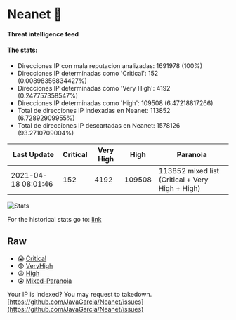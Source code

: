 # Neanet :hocho:
#### Threat intelligence feed
#### The stats:

- Direcciones IP con mala reputacion analizadas: 1691978 (100%)
- Direcciones IP determinadas como 'Critical':  152 (0.00898356834427%)
- Direcciones IP determinadas como 'Very High':  4192 (0.247757358547%)
- Direcciones IP determinadas como 'High':  109508 (6.47218817266)
- Total de direcciones IP indexadas en Neanet:  113852 (6.72892909955%)
- Total de direcciones IP descartadas en Neanet:  1578126 (93.2710709004%)

| Last Update | Critical | Very High | High | Paranoia |
| --- | --- | --- | --- | --- |
| 2021-04-18 08:01:46 | 152 | 4192 | 109508 | 113852 mixed list (Critical + Very High + High)|

![Stats](https://docs.google.com/spreadsheets/d/e/2PACX-1vSnaNMIXVabIpDJjufMlzH7poXnshF3mgd8Is1g9ytUEzVsP5my4Trn8f-xkoLLQ38xpL3HtmUexLo6/pubchart?oid=501124687&format=image)

For the historical stats go to: [link](/stats.csv)
## Raw
- :scream: [Critical](https://raw.githubusercontent.com/JavaGarcia/Neanet/master/blacklists/neanet_critical.txt)
- :fearful: [VeryHigh](https://raw.githubusercontent.com/JavaGarcia/Neanet/master/blacklists/neanet_veryHigh.txtt)
- :frowning: [High](https://raw.githubusercontent.com/JavaGarcia/Neanet/master/blacklists/neanet_high.txt)
- :dizzy_face: [Mixed-Paranoia](https://raw.githubusercontent.com/JavaGarcia/Neanet/master/blacklists/neanet_all.txt)


Your IP is indexed? You may request to takedown. [https://github.com/JavaGarcia/Neanet/issues](https://github.com/JavaGarcia/Neanet/issues)













































































































































































































































































































































































































































































































































































































































































































































































































































































































































































































































































































































































































































































































































































































































































































































































































































































































































































































































































































































































































































































































































































































































































































































































































































































































































































































































































































































































































































































































































































































































































































































































































































































































































































































































































































































































































































































































































































































































































































































































































































































































































































































































































































































































































































































































































































































































































































































































































































































































































































































































































































































































































































































































































































































































































































































































































































































































































































































































































































